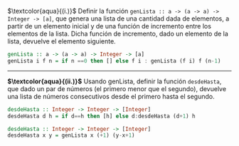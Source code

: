 $\textcolor{aqua}{(i.)}$ Definir la función `genLista :: a -> (a -> a) -> Integer -> [a]`, que genera una lista de una cantidad dada de elementos, a partir de un elemento inicial y de una función de incremento entre los elementos
de la lista. Dicha función de incremento, dado un elemento de la lista, devuelve el elemento siguiente.

```haskell
genLista :: a -> (a -> a) -> Integer -> [a]
genLista i f n = if n ==0 then [] else f i : genLista (f i) f (n-1)
```
---

**$\textcolor{aqua}{(ii.)}$** Usando
genLista, definir la función `desdeHasta`, que dado un par de números (el primero menor que el
segundo), devuelve una lista de números consecutivos desde el primero hasta el segundo.


```haskell
desdeHasta :: Integer -> Integer -> [Integer]
desdeHasta d h = if d==h then [h] else d:desdeHasta (d+1) h
```

```haskell
desdeHasta :: Integer -> Integer -> [Integer]
desdeHasta x y = genLista x (+1) (y-x+1) 
```
